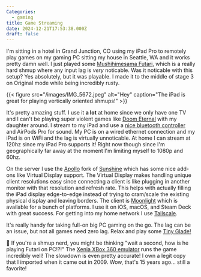 ```yaml
---
Categories:
  - gaming
title: Game Streaming
date: 2024-12-21T17:53:38.000Z
draft: false
---
```


I'm sitting in a hotel in Grand Junction, CO using my iPad Pro to remotely play games on my gaming PC sitting my house in Seattle, WA and it works pretty damn well. I just played some [Mushihimesama Futari](https://en.wikipedia.org/wiki/Mushihimesama_Futari), which is a really hard shmup where any input lag is *very* noticable. Was it noticable with this setup? Yes absolutely, but it was playable. I made it to the middle of stage 3 on Original mode while being incredibly rusty.

{{\< figure src="/images/IMG\_5672.jpeg" alt="Hey" caption="The iPad is great for playing vertically oriented shmups!" >}}

It's pretty amazing stuff. I use it **a lot** at home since we only have one TV and I can't be playing super violent games like [Doom Eternal](/posts/doom-eternal/) with my daughter around. I stream to my iPad and use a [nice bluetooth controller](https://www.amazon.com/PC-Multi-Platform-NS-TV-Android-Laptop/dp/B0D7ZRXBY4) and AirPods Pro for sound. My PC is on a wired ethernet connection and my iPad is on WiFi and the lag is virtually unnoticable. At home I can stream at 120hz since my iPad Pro supports it! Right now though since I'm geographically far away at the moment I'm limiting myself to 1080p and 60hz.

On the server I use the [Apollo](https://github.com/ClassicOldSong/Apollo) fork of [Sunshine](https://app.lizardbyte.dev/Sunshine/?lng=en) which has some nice add-ons like Virtual Display support. The Virtual Display makes handling unique client resolutions easy since connecting a client is like plugging in another monitor with that resolution and refresh rate. This helps with actually filling the iPad display edge-to-edge instead of trying to cram/scale the existing physical display and leaving borders. The client is [Moonlight](https://moonlight-stream.org/) which is available for a bunch of platforms. I use it on iOS, macOS, and Steam Deck with great success. For getting into my home network I use [Tailscale](https://tailscale.com/).

It's really handy for taking full-on big PC gaming on the go. The lag can be an issue, but not all games need zero lag. Relax and play some [Tiny Glade!](https://store.steampowered.com/app/2198150/Tiny_Glade/)

🤔 If you're a shmup nerd, you might be thinking "wait a second, how is he playing Futari on PC!?!" The [Xenia XBox 360 emulator](https://github.com/xenia-canary/xenia-canary) runs the game incredibly well! The slowdown is even pretty accurate! I own a legit copy that I imported when it came out in 2009. Wow, that's 15 years ago... still a favorite!
